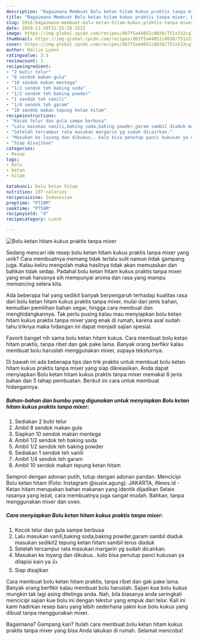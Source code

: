 ```yaml
---
description: "Bagaimana Membuat Bolu ketan hitam kukus praktis tanpa mixer, Enak Banget"
title: "Bagaimana Membuat Bolu ketan hitam kukus praktis tanpa mixer, Enak Banget"
slug: 3918-bagaimana-membuat-bolu-ketan-hitam-kukus-praktis-tanpa-mixer-enak-banget
date: 2020-11-28T21:31:28.552Z
image: https://img-global.cpcdn.com/recipes/db7f5a44051c8038/751x532cq70/bolu-ketan-hitam-kukus-praktis-tanpa-mixer-foto-resep-utama.jpg
thumbnail: https://img-global.cpcdn.com/recipes/db7f5a44051c8038/751x532cq70/bolu-ketan-hitam-kukus-praktis-tanpa-mixer-foto-resep-utama.jpg
cover: https://img-global.cpcdn.com/recipes/db7f5a44051c8038/751x532cq70/bolu-ketan-hitam-kukus-praktis-tanpa-mixer-foto-resep-utama.jpg
author: Hallie Lyons
ratingvalue: 3.3
reviewcount: 3
recipeingredient:
- "2 butir telur"
- "8 sendok makan gula"
- "10 sendok makan mentega"
- "1/2 sendok teh baking soda"
- "1/2 sendok teh baking powder"
- "1 sendok teh vanili"
- "1/4 sendok teh garam"
- "10 sendok makan tepung ketan hitam"
recipeinstructions:
- "Kocok telur dan gula sampe berbusa"
- "Lalu masukan vanili,baking soda,baking powder,garam sambil diaduk masukan sedikit2 tepung ketan hitam sambil terus diaduk"
- "Setelah tercampur rata masukan margarin yg sudah dicairkan."
- "Masukan ke loyang dan dikukus.. kalo bisa penutup panci kukusan ya dilapisi kain ya 👍"
- "Siap disajikan"
categories:
- Resep
tags:
- bolu
- ketan
- hitam

katakunci: bolu ketan hitam 
nutrition: 197 calories
recipecuisine: Indonesian
preptime: "PT20M"
cooktime: "PT58M"
recipeyield: "4"
recipecategory: Lunch

---
```



![Bolu ketan hitam kukus praktis tanpa mixer](https://img-global.cpcdn.com/recipes/db7f5a44051c8038/751x532cq70/bolu-ketan-hitam-kukus-praktis-tanpa-mixer-foto-resep-utama.jpg)

Sedang mencari ide resep bolu ketan hitam kukus praktis tanpa mixer yang unik? Cara membuatnya memang tidak terlalu sulit namun tidak gampang juga. Kalau keliru mengolah maka hasilnya tidak akan memuaskan dan bahkan tidak sedap. Padahal bolu ketan hitam kukus praktis tanpa mixer yang enak harusnya sih mempunyai aroma dan rasa yang mampu memancing selera kita.

Ada beberapa hal yang sedikit banyak berpengaruh terhadap kualitas rasa dari bolu ketan hitam kukus praktis tanpa mixer, mulai dari jenis bahan, kemudian pemilihan bahan segar, hingga cara membuat dan menghidangkannya. Tak perlu pusing kalau mau menyiapkan bolu ketan hitam kukus praktis tanpa mixer yang enak di rumah, karena asal sudah tahu triknya maka hidangan ini dapat menjadi sajian spesial.

Favorit banget nih sama bolu ketan hitam kukus. Cara membuat bolu ketan hitam praktis, tanpa ribet dan gak pake lama. Banyak orang berfikir kalau membuat bolu haruslah menggunakan mixer, supaya teksturnya.


Di bawah ini ada beberapa tips dan trik praktis untuk membuat bolu ketan hitam kukus praktis tanpa mixer yang siap dikreasikan. Anda dapat menyiapkan Bolu ketan hitam kukus praktis tanpa mixer memakai 8 jenis bahan dan 5 tahap pembuatan. Berikut ini cara untuk membuat hidangannya.

<!--inarticleads1-->

##### Bahan-bahan dan bumbu yang digunakan untuk menyiapkan Bolu ketan hitam kukus praktis tanpa mixer:

1. Sediakan 2 butir telur
1. Ambil 8 sendok makan gula
1. Siapkan 10 sendok makan mentega
1. Ambil 1/2 sendok teh baking soda
1. Ambil 1/2 sendok teh baking powder
1. Sediakan 1 sendok teh vanili
1. Ambil 1/4 sendok teh garam
1. Ambil 10 sendok makan tepung ketan hitam


Semprot dengan adonan putih, tutup dengan adonan pandan. Mencicipi Bolu ketan hitam (Foto: Instagram @susie.agung). JAKARTA, iNews.id - Ketan hitam merupakan bahan makanan yang identik dijadikan Selain rasanya yang lezat, cara membuatnya juga sangat mudah. Bahkan, tanpa menggunakan mixer dan oven. 

<!--inarticleads2-->

##### Cara menyiapkan Bolu ketan hitam kukus praktis tanpa mixer:

1. Kocok telur dan gula sampe berbusa
1. Lalu masukan vanili,baking soda,baking powder,garam sambil diaduk masukan sedikit2 tepung ketan hitam sambil terus diaduk
1. Setelah tercampur rata masukan margarin yg sudah dicairkan.
1. Masukan ke loyang dan dikukus.. kalo bisa penutup panci kukusan ya dilapisi kain ya 👍
1. Siap disajikan


Cara membuat bolu ketan hitam praktis, tanpa ribet dan gak pake lama. Banyak orang berfikir kalau membuat bolu haruslah. Sajian kue bolu kukus mungkin tak lagi asing ditelinga anda. Nah, bila biasanya anda seringkali mencicipi sajian kue bolu ini dengan tekstur yang empuk dari telur. Kali ini kami hadirkan resep baru yang lebih sederhana yakni kue bolu kukus yang dibuat tanpa menggunakan mixer. 

Bagaimana? Gampang kan? Itulah cara membuat bolu ketan hitam kukus praktis tanpa mixer yang bisa Anda lakukan di rumah. Selamat mencoba!
